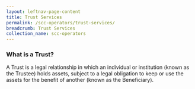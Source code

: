 ```yaml
---
layout: leftnav-page-content
title: Trust Services
permalink: /scc-operators/trust-services/
breadcrumb: Trust Services
collection_name: scc-operators
---
```

  
### **What is a Trust?**

A Trust is a legal relationship in which an individual or institution (known as the Trustee) holds assets, subject to a legal obligation to keep or use the assets for the benefit of another (known as the Beneficiary).

